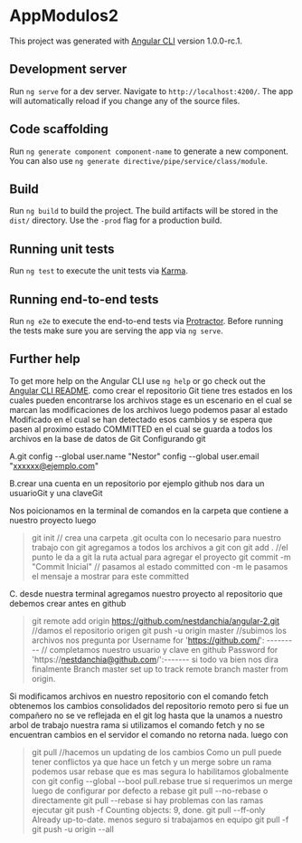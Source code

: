 # AppModulos2

This project was generated with [Angular CLI](https://github.com/angular/angular-cli) version 1.0.0-rc.1.

## Development server
Run `ng serve` for a dev server. Navigate to `http://localhost:4200/`. The app will automatically reload if you change any of the source files.

## Code scaffolding

Run `ng generate component component-name` to generate a new component. You can also use `ng generate directive/pipe/service/class/module`.

## Build

Run `ng build` to build the project. The build artifacts will be stored in the `dist/` directory. Use the `-prod` flag for a production build.

## Running unit tests

Run `ng test` to execute the unit tests via [Karma](https://karma-runner.github.io).

## Running end-to-end tests

Run `ng e2e` to execute the end-to-end tests via [Protractor](http://www.protractortest.org/).
Before running the tests make sure you are serving the app via `ng serve`.

## Further help

To get more help on the Angular CLI use `ng help` or go check out the [Angular CLI README](https://github.com/angular/angular-cli/blob/master/README.md).
como crear el repositorio
Git tiene tres estados en los cuales pueden encontrarse los archivos
stage es un escenario en el cual se marcan las modificaciones de los archivos luego podemos pasar al estado Modificado en el cual se han detectado esos cambios y se espera que pasen al proximo estado COMMITTED en el cual se guarda a todos los archivos en la base de datos de Git
Configurando git 

A.git config --global user.name "Nestor"
config --global user.email "xxxxxx@ejemplo.com"

B.crear una cuenta en un repositorio por ejemplo github nos dara un usuarioGit y una claveGit

Nos poicionamos en la terminal de comandos en la carpeta que contiene a nuestro proyecto luego
>git init // crea una carpeta .git oculta con lo necesario para nuestro trabajo con git
>agregamos a todos los archivos a git con
git add . //el punto le da a git la ruta actual para agregar el proyecto
git commit -m "Commit Inicial" // pasamos al estado committed con -m le pasamos el mensaje a mostrar para este committed

C. desde nuestra terminal agregamos nuestro proyecto al repositorio que debemos crear antes en github
>git remote add origin https://github.com/nestdanchia/angular-2.git //damos el repositorio origen
>git push -u origin master //subimos los archivos
nos pregunta por 
Username for 'https://github.com/': --------- // completamos nuestro usuario y clave en github
Password for 'https://nestdanchia@github.com/':-------
si todo va bien nos dira finalmente 
Branch master set up to track remote branch master from origin.

Si modificamos archivos en nuestro repositorio con el comando fetch obtenemos los cambios consolidados del repositorio remoto
pero si fue un compañero no se ve reflejada en el git log hasta que la unamos a nuestro arbol de trabajo nuestra rama
si utilizamos el comando fetch y no se encuentran cambios en el servidor el comando no retorna nada. 
luego con 
>git pull //hacemos un updating de los cambios
Como un pull puede tener conflictos ya que hace un fetch y un merge sobre un rama podemos usar rebase que es mas segura lo habilitamos globalmente con
>git config --global --bool pull.rebase true 
si requerimos un merge luego de configurar por defecto a rebase
>git pull --no-rebase
o directamente
>git pull --rebase
si hay problemas con las ramas ejecutar 
>git push -f
Counting objects: 9, done.
> git pull --ff-only
Already up-to-date.
menos seguro si trabajamos en equipo 
>git pull -f
git push -u origin --all


